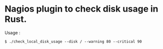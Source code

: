 # Nagios plugin to check disk usage in Rust.

Usage : 

    $ ./check_local_disk_usage --disk / --warning 80 --critical 90

